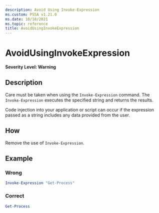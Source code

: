 ```yaml
---
description: Avoid Using Invoke-Expression
ms.custom: PSSA v1.21.0
ms.date: 10/18/2021
ms.topic: reference
title: AvoidUsingInvokeExpression
---
```

# AvoidUsingInvokeExpression

**Severity Level: Warning**

## Description

Care must be taken when using the `Invoke-Expression` command. The `Invoke-Expression` executes the
specified string and returns the results.

Code injection into your application or script can occur if the expression passed as a string
includes any data provided from the user.

## How

Remove the use of `Invoke-Expression`.

## Example

### Wrong

```powershell
Invoke-Expression "Get-Process"
```

### Correct

```powershell
Get-Process
```

